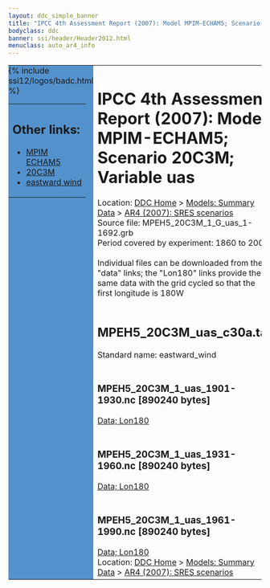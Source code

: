 ```yaml
---
layout: ddc_simple_banner
title: "IPCC 4th Assessment Report (2007): Model MPIM-ECHAM5; Scenario 20C3M; Variable uas"
bodyclass: ddc
banner: ssi/header/Header2012.html
menuclass: auto_ar4_info
---
```



<table width="100%" border="0" cellspacing="0" cellpadding="0" style="border-collapse: collapse;">
<tr style="margin:0;padding:0;border:0;">
<td style="margin:0;padding:0;border:0;height:1pt;width:150pt;background:#5492CD;" valign="top" >

<div id="lh-col2" class="auto_ar4_info">
<table class="menumain" bgcolor="#5492CD" cellspacing="0" width="100%" border="0">
<tr><td>
<h2> Other links:</h2>
<ul>
<li><a href="/auto/ar4/model-MPIM-ECHAM5.html">MPIM<br/>ECHAM5</a></li>
<li><a href="/auto/ar4/scenario-20C3M.html">20C3M</a></li>
<li><a href="/auto/ar4/var-eastward_wind.html">eastward wind</a></li>
</ul>
</td></tr>
{% include ssi12/logos/badc.html %}
</table>
</div>
</td>
<td><h1>IPCC 4th Assessment Report (2007): Model MPIM-ECHAM5; Scenario 20C3M; Variable uas</h1>

<!-- Breadcrumb1 -->
<div id="breadcrumb1" align="left">
Location: <a href="/index.html">DDC Home</a> > <a href="/sim/gcm_clim/">Models: Summary Data</a>
> <a href="/sim/gcm_clim/SRES_AR4/index.html">AR4 (2007): SRES scenarios</a>
</div>
<!-- End of Breadcrumb1 -->Source file: MPEH5_20C3M_1_G_uas_1-1692.grb
<br/>
Period covered by experiment: 1860 to 2000<br/>
<br/>Individual files can be downloaded from the "data" links; the "Lon180" links provide the same data
         with the grid cycled so that the first longitude is 180W<br/>
<br/><h2>MPEH5_20C3M_uas_c30a.tar</h2>
Standard name: eastward_wind<br>
<br/><h3>MPEH5_20C3M_1_uas_1901-1930.nc [890240 bytes]</h3>
<a href="/cgi-bin/downl/ar4_nc/uas/MPEH5_20C3M_1_uas_1901-1930.nc">Data; </a><a href="/cgi-bin/downl/ar4_nc/uas/MPEH5_20C3M_1_uas_1901-1930.cyto180.nc"> Lon180</a><br/>
<br/><h3>MPEH5_20C3M_1_uas_1931-1960.nc [890240 bytes]</h3>
<a href="/cgi-bin/downl/ar4_nc/uas/MPEH5_20C3M_1_uas_1931-1960.nc">Data; </a><a href="/cgi-bin/downl/ar4_nc/uas/MPEH5_20C3M_1_uas_1931-1960.cyto180.nc"> Lon180</a><br/>
<br/><h3>MPEH5_20C3M_1_uas_1961-1990.nc [890240 bytes]</h3>
<a href="/cgi-bin/downl/ar4_nc/uas/MPEH5_20C3M_1_uas_1961-1990.nc">Data; </a><a href="/cgi-bin/downl/ar4_nc/uas/MPEH5_20C3M_1_uas_1961-1990.cyto180.nc"> Lon180</a><br/>
<!-- Breadcrumb2 -->
<div id="breadcrumb2" align="left">
Location: <a href="/index.html">DDC Home</a> > <a href="/sim/gcm_clim/">Models: Summary Data</a>
> <a href="/sim/gcm_clim/SRES_AR4/index.html">AR4 (2007): SRES scenarios</a>
</div>
<!-- End of Breadcrumb2 --></td></tr></table>

